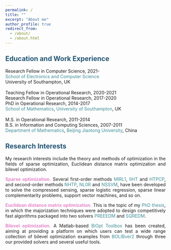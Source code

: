 ```yaml
---
permalink: /
title: ""
excerpt: "About me"
author_profile: true
redirect_from: 
  - /about/
  - /about.html
---
```


<span style="color:#225675">Education and Work Experience</span>
---
Research Fellow in Computer Science, 2021- <br>
<a style="text-decoration:none; color:#3D8C95" href='https://www.ecs.soton.ac.uk/'>School of Electronics and Computer Science</a><br>
University of Southampton, UK  <br>
<br>
Teaching Fellow in Operational Research, 2020-2021 <br>
Research Fellow in Operational Research, 2017-2020<br>
PhD in  Operational Research, 2014-2017 <br>
<a style="text-decoration:none; color:#3D8C95" href='https://www.southampton.ac.uk/maths'>School of Mathematics</a>, <a style="text-decoration:none; color:#3D8C95" href='https://www.southampton.ac.uk/'>University of Southampton</a>, UK <br>
<br>
M.S. in Operational Research, 2011-2014 <br>
B.S. in Information and Computing Sciences, 2007-2011 <br>
<a style="text-decoration:none; color:#3D8C95" href='http://en.sci.njtu.edu.cn/Department/DepartmentofMathematics/index.htm'>Department of Mathematics</a>, <a style="text-decoration:none; color:#3D8C95" href='http://en.njtu.edu.cn/'>Beijing Jiaotong University</a>, China 

<span style="color:#225675">Research Interests</span>
---

<p><div style="text-align:justify;"> 
My research interests include the theory and methods of optimization in the fields of sparse optimization,  Euclidean distance matrix optimization and bilevel
  optimization. </div></p> 
  
<p><div style="text-align:justify"> 
  <span style="color:#E687CC"> <b> Sparse  optimization.</b> </span>  Several first-order methods <a style="text-decoration:none; color:#3D8C95" href="https://github.com/ShenglongZhou/MIRL1">MIRL1</a>, <a style="text-decoration:none; color:#3D8C95" href="https://github.com/ShenglongZhou/IIHT">IIHT</a> and <a style="text-decoration:none; color:#3D8C95" href="https://github.com/ShenglongZhou/HTPCP">HTPCP</a>, and second-order methods  <a style="text-decoration:none; color:#3D8C95" href="https://github.com/ShenglongZhou/NHTPver2">NHTP</a>, <a style="text-decoration:none; color:#3D8C95" href="https://github.com/ShenglongZhou/NHTPver2">NL0R</a> and <a style="text-decoration:none; color:#3D8C95" href="https://github.com/ShenglongZhou/NHTPver2">NSSVM</a>, have been developed to solve the compressed sensing, sparse logistic regression, sparse linear complementarity problems, support vector machines, and so on.  
</div></p>

<p><div style="text-align:justify">
  <span style="color:#E687CC"><b>Euclidean distance matrix optimization.</b></span> This is the topic of my <a style="text-decoration:none; color:#3D8C95" href="https://eprints.soton.ac.uk/429739/">PhD thesis</a>, in which the majorization techniques were adopted to design competitively fast algorithms packaged into two solvers <a style="text-decoration:none; color:#3D8C95" href="https://github.com/ShenglongZhou/PREEEDM">PREEEDM</a> and <a style="text-decoration:none; color:#3D8C95" href="https://github.com/ShenglongZhou/SQREDM">SQREDM</a>. 
</div></p>

 <p><div style="text-align:justify">
  <span style="color:#E687CC"><b>Bilevel optimization.</b></span>   A Matlab-based <a style="text-decoration:none;  color:#3D8C95" href="https://biopt.github.io/">BiOpt Toolbox</a> has been created, aiming at providing a platform on which users can test a wide range collection of bilevel optimization examples from <a style="text-decoration:none;  color:#3D8C95" href="https://biopt.github.io/">BOLIBver2</a> through three our provided solvers and several useful tools. 
</div></p>

